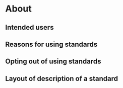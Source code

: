 # About
## Intended users
## Reasons for using standards
## Opting out of using standards
## Layout of description of a standard